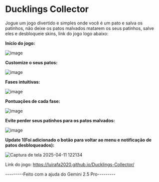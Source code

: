 # Ducklings Collector

Jogue um jogo divertido e simples onde você é um pato e salva os patinhos, não deixe os patos malvados matarem os seus patinhos, salve eles e desbloqueie skins, link do jogo logo abaixo:

**Início do jogo:**

![image](https://github.com/user-attachments/assets/d7e93577-cc7d-4434-97fd-e24bc56f594c)

**Customize o seus patos:**

![image](https://github.com/user-attachments/assets/2796c89a-bb91-47d5-add4-9abe2137ba1f)

**Fases intuitivas:**

![image](https://github.com/user-attachments/assets/f65b2266-297e-4cdc-a04a-813c81cf4bbf)

**Pontuações de cada fase:**

![image](https://github.com/user-attachments/assets/7af6f23d-a6f3-4f41-b71b-b2ae01105824)

**Evite perder seus patinhos para os patos malvados:**

![image](https://github.com/user-attachments/assets/5c20e93b-d5d0-46ec-997c-c77664424d83)

**Update 1(Foi adicionado o botão para voltar ao menu e notificação de patos desbloqueados):**

![Captura de tela 2025-04-11 122134](https://github.com/user-attachments/assets/0557338e-e4cb-416c-aef0-a208371d8acd)

Link do jogo: https://luirafa2020.github.io/Ducklings-Collector/

---------Feito com a ajuda do Gemini 2.5 Pro---------
